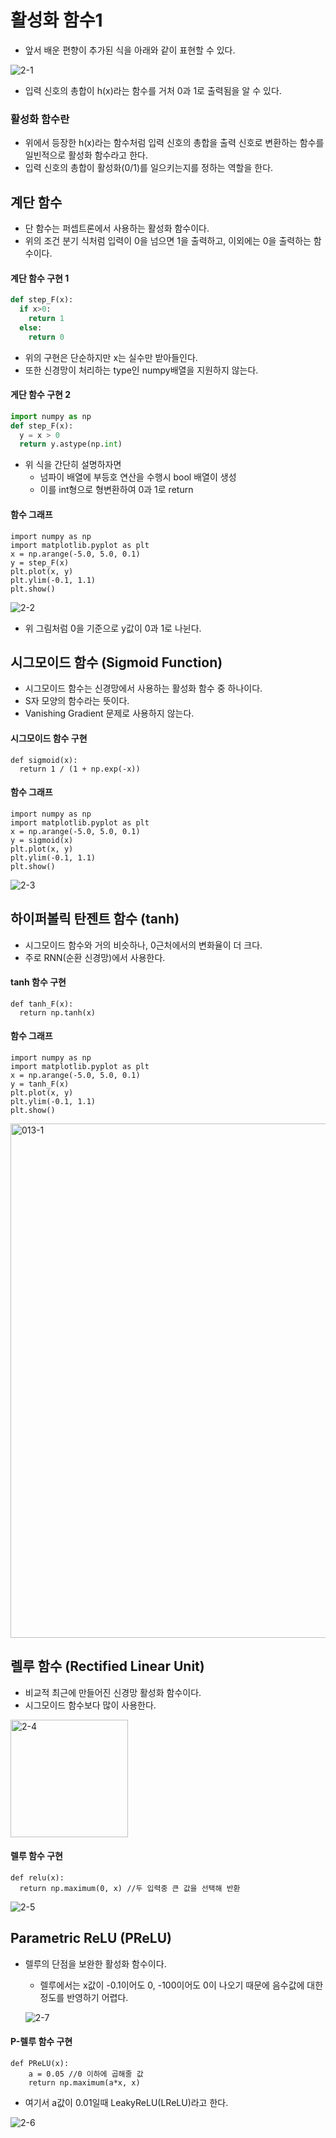 # 활성화 함수1

- 앞서 배운 편향이 추가된 식을 아래와 같이 표현할 수 있다.

![2-1](https://user-images.githubusercontent.com/63298243/90618819-6f8a9880-e24b-11ea-9ce5-8a4a121022ad.jpeg)

- 입력 신호의 총합이 h(x)라는 함수를 거처 0과 1로 출력됨을 알 수 있다.

### 활성화 함수란
- 위에서 등장한 h(x)라는 함수처럼 입력 신호의 총합을 출력 신호로 변환하는 함수를 일빈적으로 활성화 함수라고 한다.
- 입력 신호의 총합이 활성화(0/1)를 일으키는지를 정하는 역할을 한다.

## 계단 함수
- 단 함수는 퍼셉트론에서 사용하는 활성화 함수이다.
- 위의 조건 분기 식처럼 입력이 0을 넘으면 1을 출력하고, 이외에는 0을 출력하는 함수이다.

#### 계단 함수 구현 1
```Python
def step_F(x):
  if x>0:
    return 1
  else:
    return 0
```
- 위의 구현은 단순하지만 x는 실수만 받아들인다.
- 또한 신경망이 처리하는 type인 numpy배열을 지원하지 않는다.

#### 게단 함수 구현 2
```Python
import numpy as np
def step_F(x):
  y = x > 0
  return y.astype(np.int)
```
- 위 식을 간단히 설명하자면
  - 넘파이 배열에 부등호 연산을 수행시 bool 배열이 생성
  - 이를 int형으로 형변환하여 0과 1로 return


#### 함수 그래프
```Py
import numpy as np
import matplotlib.pyplot as plt
x = np.arange(-5.0, 5.0, 0.1)
y = step_F(x)
plt.plot(x, y)
plt.ylim(-0.1, 1.1)
plt.show()
```

![2-2](https://user-images.githubusercontent.com/63298243/90619242-f475b200-e24b-11ea-869e-803aa49a5df7.png)

- 위 그림처럼 0을 기준으로 y값이  0과 1로 나뉜다.

## 시그모이드 함수 (Sigmoid Function)
- 시그모이드 함수는 신경망에서 사용하는 활성화 함수 중 하나이다.
- S자 모양의 함수라는 뜻이다.
- Vanishing Gradient 문제로 사용하지 않는다.
#### 시그모이드 함수 구현
```Py
def sigmoid(x):
  return 1 / (1 + np.exp(-x))
```

#### 함수 그래프
```Py
import numpy as np
import matplotlib.pyplot as plt
x = np.arange(-5.0, 5.0, 0.1)
y = sigmoid(x)
plt.plot(x, y)
plt.ylim(-0.1, 1.1)
plt.show()
```

![2-3](https://user-images.githubusercontent.com/63298243/90748457-2ac73600-e30d-11ea-93c3-c96350ab2763.png)


## 하이퍼볼릭 탄젠트 함수 (tanh)
- 시그모이드 함수와 거의 비슷하나, 0근처에서의 변화율이 더 크다.
- 주로 RNN(순환 신경망)에서 사용한다.

#### tanh 함수 구현
```Py
def tanh_F(x):
  return np.tanh(x)
```

#### 함수 그래프
```Py
import numpy as np
import matplotlib.pyplot as plt
x = np.arange(-5.0, 5.0, 0.1)
y = tanh_F(x)
plt.plot(x, y)
plt.ylim(-0.1, 1.1)
plt.show()
```

<img width="823" alt="013-1" src="https://user-images.githubusercontent.com/63298243/105956842-bbbfeb80-60bb-11eb-9791-d00fa025436e.png">



## 렐루 함수 (Rectified Linear Unit)
- 비교적 최근에 만들어진 신경망 활성화 함수이다.
- 시그모이드 함수보다 많이 사용한다.

<img width="188" alt="2-4" src="https://user-images.githubusercontent.com/63298243/90751221-d02fd900-e310-11ea-81a0-35e16c3f6e7a.png">

#### 렐루 함수 구현
```Py
def relu(x):
  return np.maximum(0, x) //두 입력중 큰 값을 선택해 반환
```

![2-5](https://user-images.githubusercontent.com/63298243/90751230-d1f99c80-e310-11ea-8e71-8d9cd35b32e9.png)

## Parametric ReLU (PReLU)
- 렐루의 단점을 보완한 활성화 함수이다.
  - 렐루에서는 x값이 -0.1이어도 0, -100이어도 0이 나오기 때문에 음수값에 대한 정도를 반영하기 어렵다.

  ![2-7](https://user-images.githubusercontent.com/63298243/90752066-e5593780-e311-11ea-8ed5-0368f5c30638.png)

#### P-렐루 함수 구현
```Py
def PReLU(x):
    a = 0.05 //0 이하에 곱해줄 값
    return np.maximum(a*x, x)
```
- 여기서 a값이 0.01일때 LeakyReLU(LReLU)라고 한다.

![2-6](https://user-images.githubusercontent.com/63298243/90751237-d3c36000-e310-11ea-9965-59f175127c80.png)

